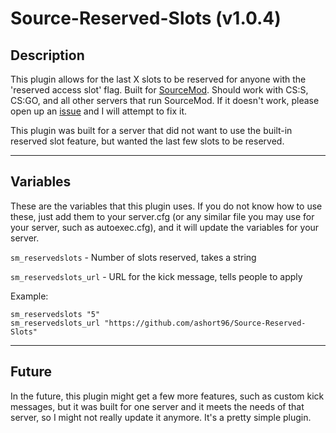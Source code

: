 # Source-Reserved-Slots (v1.0.4)

## Description

This plugin allows for the last X slots to be reserved for anyone with the 'reserved access slot' flag. Built for [SourceMod](https://www.sourcemod.net/). Should work with CS:S, CS:GO, and all other servers that run SourceMod. If it doesn't work, please open up an [issue](https://github.com/ashort96/Source-Reserved-Slots/issues) and I will attempt to fix it.

This plugin was built for a server that did not want to use the built-in reserved slot feature, but wanted the last few slots to be reserved.

---

## Variables

These are the variables that this plugin uses. If you do not know how to use these, just add them to your server.cfg (or any similar file you may use for your server, such as autoexec.cfg), and it will update the variables for your server.

`sm_reservedslots` - Number of slots reserved, takes a string

`sm_reservedslots_url` - URL for the kick message, tells people to apply

Example:
```
sm_reservedslots "5"
sm_reservedslots_url "https://github.com/ashort96/Source-Reserved-Slots"
```

---

## Future

In the future, this plugin might get a few more features, such as custom kick messages, but it was built for one server and it meets the needs of that server, so I might not really update it anymore. It's a pretty simple plugin.